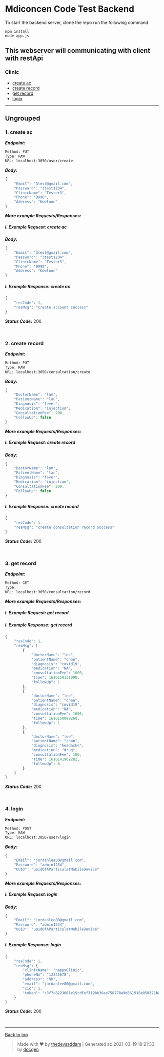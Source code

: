 # Mdiconcen Code Test Backend

To start the backend server, clone the repo
run the following command

```
npm install
node app.js
```

## This webserver will communicating with client with restApi


### Clinic

  * [create ac](#1-create-ac)
  * [create record](#2-create-record)
  * [get record](#3-get-record)
  * [login](#4-login)

--------


## Ungrouped



### 1. create ac



***Endpoint:***

```bash
Method: PUT
Type: RAW
URL: localhost:3050/user/create
```



***Body:***

```js        
{
    "Email": "3test@gmail.com",
    "Password": "3test1234",
    "ClinicName": "Tester3",
    "Phone": "9998",
    "Address": "Kowloon"
}
```



***More example Requests/Responses:***


##### I. Example Request: create ac



***Body:***

```js        
{
    "Email": "3test@gmail.com",
    "Password": "3test1234",
    "ClinicName": "Tester3",
    "Phone": "9998",
    "Address": "Kowloon"
}
```



##### I. Example Response: create ac
```js
{
    "resCode": 1,
    "resMsg": "create account success"
}
```


***Status Code:*** 200

<br>



### 2. create record



***Endpoint:***

```bash
Method: PUT
Type: RAW
URL: localhost:3050/consultation/create
```



***Body:***

```js        
{
    "DoctorName": "lam",
    "PatientName": "lau",
    "Diagnosis": "fever",
    "Medication": "injection",
    "ConsultationFee": 200,
    "FollowUp": false
}
```



***More example Requests/Responses:***


##### I. Example Request: create record



***Body:***

```js        
{
    "DoctorName": "lam",
    "PatientName": "lau",
    "Diagnosis": "fever",
    "Medication": "injection",
    "ConsultationFee": 200,
    "FollowUp": false
}
```



##### I. Example Response: create record
```js
{
    "resCode": 1,
    "resMsg": "create consultation record success"
}
```


***Status Code:*** 200

<br>



### 3. get record



***Endpoint:***

```bash
Method: GET
Type: 
URL: localhost:3050/consultation/record
```



***More example Requests/Responses:***


##### I. Example Request: get record



##### I. Example Response: get record
```js
{
    "resCode": 1,
    "resMsg": [
        {
            "doctorName": "lee",
            "patientName": "chan",
            "diagnosis": "covid19",
            "medication": "NA",
            "consultationFee": 1000,
            "time": 1616150131098,
            "followUp": 1
        },
        {
            "doctorName": "lee",
            "patientName": "chan",
            "diagnosis": "covid19",
            "medication": "NA",
            "consultationFee": 1000,
            "time": 1616150089268,
            "followUp": 1
        },
        {
            "doctorName": "lee",
            "patientName": "chan",
            "diagnosis": "headache",
            "medication": "drug",
            "consultationFee": 100,
            "time": 1616141982282,
            "followUp": 0
        }
    ]
}
```


***Status Code:*** 200

<br>



### 4. login



***Endpoint:***

```bash
Method: POST
Type: RAW
URL: localhost:3050/user/login
```



***Body:***

```js        
{
    "Email": "jordanlee80@gmail.com",
    "Password": "admin1234",
    "UUID": "uuidOfAParticulatMobileDevice"
}
```



***More example Requests/Responses:***


##### I. Example Request: login



***Body:***

```js        
{
    "Email": "jordanlee80@gmail.com",
    "Password": "admin1234",
    "UUID": "uuidOfAParticulatMobileDevice"
}
```



##### I. Example Response: login
```js
{
    "resCode": 1,
    "resMsg": {
        "clinicName": "happyClinic",
        "phoneNo": "12345678",
        "address": "hk",
        "email": "jordanlee80@gmail.com",
        "cid": 1,
        "token": "c3f7c8223661e19cdfef3198e36ee758778a9d861916e058371ba1f1fbb84070"
    }
}
```


***Status Code:*** 200

<br>




---
[Back to top](#clinic)
> Made with &#9829; by [thedevsaddam](https://github.com/thedevsaddam) | Generated at: 2021-03-19 19:21:33 by [docgen](https://github.com/thedevsaddam/docgen)
